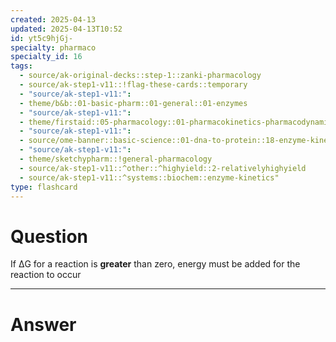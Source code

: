 ```yaml
---
created: 2025-04-13
updated: 2025-04-13T10:52
id: yt5c9hjGj-
specialty: pharmaco
specialty_id: 16
tags:
  - source/ak-original-decks::step-1::zanki-pharmacology
  - source/ak-step1-v11::!flag-these-cards::temporary
  - "source/ak-step1-v11:": 
  - theme/b&b::01-basic-pharm::01-general::01-enzymes
  - "source/ak-step1-v11:": 
  - theme/firstaid::05-pharmacology::01-pharmacokinetics-pharmacodynamics::01-enzyme-kinetics::*basics
  - "source/ak-step1-v11:": 
  - source/ome-banner::basic-science::01-dna-to-protein::18-enzyme-kinetics
  - "source/ak-step1-v11:": 
  - theme/sketchypharm::!general-pharmacology
  - source/ak-step1-v11::^other::^highyield::2-relativelyhighyield
  - source/ak-step1-v11::^systems::biochem::enzyme-kinetics"
type: flashcard
---
```


# Question
If ΔG for a reaction is **greater** than zero, energy must be added for the reaction to occur

---

# Answer

